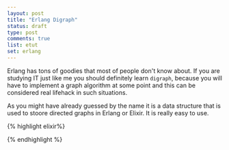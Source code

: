 ```yaml
---
layout: post
title: "Erlang Digraph"
status: draft
type: post
comments: true
list: etut
set: erlang
---
```


Erlang has tons of goodies that most of people don't know about. If you are studying IT just like me you should definitely learn `digraph`, because you will have to implement a graph algorithm at some point and this can be considered real lifehack in such situations.

<!--more-->

As you might have already guessed by the name it is a data structure that is used to stoore directed graphs in Erlang or Elixir. It is really easy to use.

{% highlight elixir%}

{% endhighlight %}
